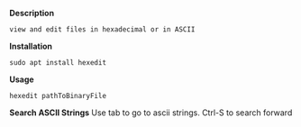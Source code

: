 **Description**

    view and edit files in hexadecimal or in ASCII

**Installation**

	sudo apt install hexedit

**Usage**

	hexedit pathToBinaryFile

**Search ASCII Strings**
	Use tab to go to ascii strings.
	Ctrl-S to search forward
